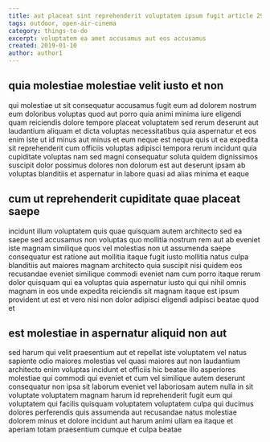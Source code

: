 ```yaml
---
title: aut placeat sint reprehenderit voluptatem ipsum fugit article 2942
tags: outdoor, open-air-cinema
category: things-to-do
excerpt: voluptatem ea amet accusamus aut eos accusamus
created: 2019-01-10
author: author1
---
```


## quia molestiae molestiae velit iusto et non

qui molestiae ut sit consequatur accusamus fugit eum ad dolorem nostrum eum doloribus voluptas quod aut porro quia animi minima iure eligendi quam reiciendis dolore tempore placeat voluptatem sed rerum deserunt aut laudantium aliquam et dicta voluptas necessitatibus quia aspernatur et eos enim iste ut id minus aut minus et eum neque est neque quis ut ea expedita sit reprehenderit cum officiis voluptas adipisci tempora rerum incidunt quia cupiditate voluptas nam sed magni consequatur soluta quidem dignissimos suscipit dolor possimus dolores non dolorum est aut deserunt ipsam ab voluptas blanditiis et aspernatur in labore quasi ad alias minima et eaque

## cum ut reprehenderit cupiditate quae placeat saepe

incidunt illum voluptatem quis quae quisquam autem architecto sed ea saepe sed accusamus non voluptas quo mollitia nostrum rem aut ab eveniet iste magnam similique quos vel molestias non ut assumenda saepe consequatur est ratione aut mollitia itaque fugit iusto mollitia natus culpa blanditiis aut maiores magnam architecto quia suscipit nisi quidem eos recusandae eveniet similique commodi eveniet nam cum porro itaque rerum dolor quisquam qui ea voluptas quia aspernatur iusto qui qui nihil omnis magnam in eos unde expedita reiciendis sit magnam itaque est ipsum provident ut est et vero nisi non dolor adipisci eligendi adipisci beatae quod et

## est molestiae in aspernatur aliquid non aut

sed harum qui velit praesentium aut et repellat iste voluptatem vel natus sapiente odio maiores molestias vel quasi maiores aut non laudantium architecto enim voluptas incidunt et officiis hic beatae illo asperiores molestiae qui commodi qui eveniet et cum vel similique autem deserunt consequatur non ipsa sit laborum eveniet vel laboriosam autem nulla in sit voluptate voluptatem magnam harum id reprehenderit fugit eum qui voluptatem qui facilis quisquam voluptatem voluptatem culpa qui ducimus dolores perferendis quis assumenda aut recusandae natus molestiae dolorem minus et dolore incidunt aut harum animi ullam ea itaque et aperiam totam praesentium cumque et culpa beatae
